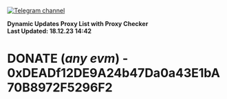 [![Telegram channel](https://img.shields.io/endpoint?url=https://runkit.io/damiankrawczyk/telegram-badge/branches/master?url=https://t.me/n4z4v0d)](https://t.me/n4z4v0d) 

**Dynamic Updates Proxy List with Proxy Checker**  
**Last Updated: 18.12.23 14:42**

# DONATE (_any evm_) - 0xDEADf12DE9A24b47Da0a43E1bA70B8972F5296F2
